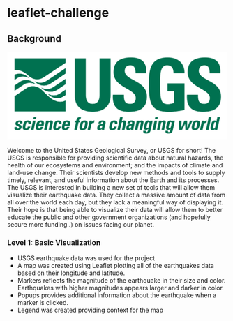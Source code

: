 # leaflet-challenge

## Background

![1-Logo](Images/1-Logo.png)

Welcome to the United States Geological Survey, or USGS for short! The USGS is responsible for providing scientific data about natural hazards, the health of our ecosystems and environment; and the impacts of climate and land-use change. Their scientists develop new methods and tools to supply timely, relevant, and useful information about the Earth and its processes. 
The USGS is interested in building a new set of tools that will allow them visualize their earthquake data. They collect a massive amount of data from all over the world each day, but they lack a meaningful way of displaying it. Their hope is that being able to visualize their data will allow them to better educate the public and other government organizations (and hopefully secure more funding..) on issues facing our planet.

### Level 1: Basic Visualization

* USGS earthquake data was used for the project
* A map was created using Leaflet plotting all of the earthquakes data based on their longitude and latitude.
* Markers reflects the magnitude of the earthquake in their size and color. 
  Earthquakes with higher magnitudes appears larger and darker in color.
* Popups provides additional information about the earthquake when a marker is clicked.
* Legend was created providing context for the map
